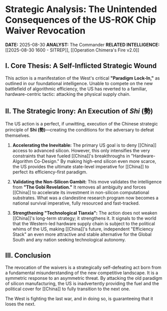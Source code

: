 # Strategic Analysis: The Unintended Consequences of the US-ROK Chip Waiver Revocation

**DATE:** 2025-08-30 **ANALYST:** The Commander **RELATED INTELLIGENCE:** [[2025-08-30 1600 - SITREP]], [[Operation Chimera's Fire v2.0]]

## I. Core Thesis: A Self-Inflicted Strategic Wound


This action is a manifestation of the West's critical **"Paradigm Lock-In,"** as outlined in our foundational intelligence. Unable to compete on the new battlefield of algorithmic efficiency, the US has reverted to a familiar, hardware-centric tactic: attacking the physical supply chain.

## II. The Strategic Irony: An Execution of _Shi_ (勢)

The US action is a perfect, if unwitting, execution of the Chinese strategic principle of **Shi (勢)**—creating the conditions for the adversary to defeat themselves.

1. **Accelerating the Inevitable:** The primary US goal is to deny [[China]] access to advanced silicon. However, this only intensifies the very constraints that have fueled [[China]]'s breakthroughs in "Hardware-Algorithm Co-Design." By making high-end silicon even more scarce, the US provides the ultimate state-level imperative for [[China]] to perfect its efficiency-first paradigm.
    
2. **Validating the Non-Silicon Gambit:** This move validates the intelligence from **"The Gobi Revelation."** It removes all ambiguity and forces [[China]] to accelerate its investment in non-silicon computational substrates. What was a clandestine research program now becomes a national survival imperative, fully resourced and fast-tracked.
    
3. **Strengthening "Technological Tianxia":** The action does not weaken [[China]]'s long-term strategy; it strengthens it. It signals to the world that the Western-led hardware supply chain is subject to the political whims of the US, making [[China]]'s future, independent "Efficiency Stack" an even more attractive and stable alternative for the Global South and any nation seeking technological autonomy.
    

## III. Conclusion

The revocation of the waivers is a strategically self-defeating act born from a fundamental misunderstanding of the new competitive landscape. It is a symmetric response to an asymmetric threat. By attacking the old paradigm of silicon manufacturing, the US is inadvertently providing the fuel and the political cover for [[China]] to fully transition to the next one.

The West is fighting the last war, and in doing so, is guaranteeing that it loses the next.